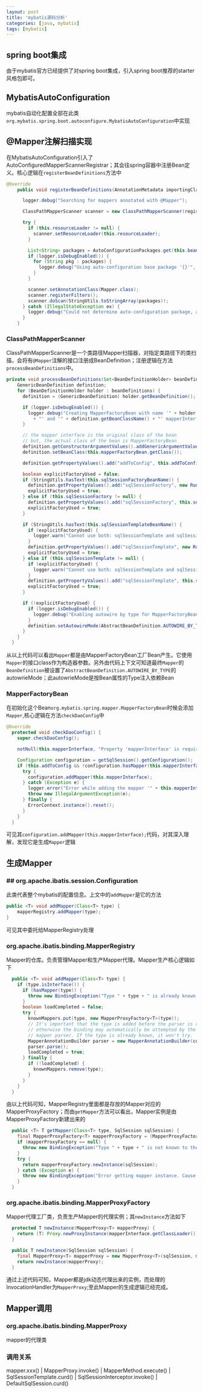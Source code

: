 ```yaml
---
layout: post
title: 'mybatis源码分析'
categories: [java, mybatis]
tags: [mybatis]
---
```

## spring boot集成
由于mybatis官方已经提供了对spring boot集成，引入spring boot推荐的starter风格包即可。

## MybatisAutoConfiguration
mybatis自动化配置全部在此类`org.mybatis.spring.boot.autoconfigure.MybatisAutoConfiguration`中实现

## @Mapper注解扫描实现
在MybatisAutoConfiguration引入了AutoConfiguredMapperScannerRegistrar；其会往spring容器中注册Bean定义。核心逻辑在`registerBeanDefinitions`方法中
```java
@Override
    public void registerBeanDefinitions(AnnotationMetadata importingClassMetadata, BeanDefinitionRegistry registry) {

      logger.debug("Searching for mappers annotated with @Mapper");

      ClassPathMapperScanner scanner = new ClassPathMapperScanner(registry);

      try {
        if (this.resourceLoader != null) {
          scanner.setResourceLoader(this.resourceLoader);
        }

        List<String> packages = AutoConfigurationPackages.get(this.beanFactory);
        if (logger.isDebugEnabled()) {
          for (String pkg : packages) {
            logger.debug("Using auto-configuration base package '{}'", pkg);
          }
        }

        scanner.setAnnotationClass(Mapper.class);
        scanner.registerFilters();
        scanner.doScan(StringUtils.toStringArray(packages));
      } catch (IllegalStateException ex) {
        logger.debug("Could not determine auto-configuration package, automatic mapper scanning disabled.", ex);
      }
    }
```
### ClassPathMapperScanner
ClassPathMapperScanner是一个类路径Mapper扫描器，对指定类路径下的类扫描，会将有`@Mapper`注解的接口注册成BeanDefinition；注册逻辑在方法`processBeanDefinitions`中。
```java
private void processBeanDefinitions(Set<BeanDefinitionHolder> beanDefinitions) {
    GenericBeanDefinition definition;
    for (BeanDefinitionHolder holder : beanDefinitions) {
      definition = (GenericBeanDefinition) holder.getBeanDefinition();

      if (logger.isDebugEnabled()) {
        logger.debug("Creating MapperFactoryBean with name '" + holder.getBeanName() 
          + "' and '" + definition.getBeanClassName() + "' mapperInterface");
      }

      // the mapper interface is the original class of the bean
      // but, the actual class of the bean is MapperFactoryBean
      definition.getConstructorArgumentValues().addGenericArgumentValue(definition.getBeanClassName()); // issue #59
      definition.setBeanClass(this.mapperFactoryBean.getClass());

      definition.getPropertyValues().add("addToConfig", this.addToConfig);

      boolean explicitFactoryUsed = false;
      if (StringUtils.hasText(this.sqlSessionFactoryBeanName)) {
        definition.getPropertyValues().add("sqlSessionFactory", new RuntimeBeanReference(this.sqlSessionFactoryBeanName));
        explicitFactoryUsed = true;
      } else if (this.sqlSessionFactory != null) {
        definition.getPropertyValues().add("sqlSessionFactory", this.sqlSessionFactory);
        explicitFactoryUsed = true;
      }

      if (StringUtils.hasText(this.sqlSessionTemplateBeanName)) {
        if (explicitFactoryUsed) {
          logger.warn("Cannot use both: sqlSessionTemplate and sqlSessionFactory together. sqlSessionFactory is ignored.");
        }
        definition.getPropertyValues().add("sqlSessionTemplate", new RuntimeBeanReference(this.sqlSessionTemplateBeanName));
        explicitFactoryUsed = true;
      } else if (this.sqlSessionTemplate != null) {
        if (explicitFactoryUsed) {
          logger.warn("Cannot use both: sqlSessionTemplate and sqlSessionFactory together. sqlSessionFactory is ignored.");
        }
        definition.getPropertyValues().add("sqlSessionTemplate", this.sqlSessionTemplate);
        explicitFactoryUsed = true;
      }

      if (!explicitFactoryUsed) {
        if (logger.isDebugEnabled()) {
          logger.debug("Enabling autowire by type for MapperFactoryBean with name '" + holder.getBeanName() + "'.");
        }
        definition.setAutowireMode(AbstractBeanDefinition.AUTOWIRE_BY_TYPE);
      }
    }
  }
```
从以上代码可以看出`Mapper`都是由MapperFactoryBean工厂Bean产生。它使用`Mapper`的接口class作为构造器参数。另外由代码上下文可知道最终`Mapper`的`BeanDefinition`被设置了`AbstractBeanDefinition.AUTOWIRE_BY_TYPE`的autowrieMode；此autowrieMode是按Bean属性的Type注入依赖Bean

### MapperFactoryBean
在初始化这个Bean`org.mybatis.spring.mapper.MapperFactoryBean`时候会添加`Mapper`,核心逻辑在方法`checkDaoConfig`中
```java
@Override
  protected void checkDaoConfig() {
    super.checkDaoConfig();

    notNull(this.mapperInterface, "Property 'mapperInterface' is required");

    Configuration configuration = getSqlSession().getConfiguration();
    if (this.addToConfig && !configuration.hasMapper(this.mapperInterface)) {
      try {
        configuration.addMapper(this.mapperInterface);
      } catch (Exception e) {
        logger.error("Error while adding the mapper '" + this.mapperInterface + "' to configuration.", e);
        throw new IllegalArgumentException(e);
      } finally {
        ErrorContext.instance().reset();
      }
    }
  }
```
可见其`configuration.addMapper(this.mapperInterface);`代码，对其深入理解，发现它是生成`Mapper`逻辑

## 生成Mapper
### ## org.apache.ibatis.session.Configuration
此类代表整个mybatis的配置信息。上文中的`addMapper`是它的方法
```java
public <T> void addMapper(Class<T> type) {
    mapperRegistry.addMapper(type);
}
```
可见其中委托给MapperRegistry处理

### org.apache.ibatis.binding.MapperRegistry
Mapper的仓库。负责管理Mapper和生产Mapper代理。Mapper生产核心逻辑如下
```java
  public <T> void addMapper(Class<T> type) {
    if (type.isInterface()) {
      if (hasMapper(type)) {
        throw new BindingException("Type " + type + " is already known to the MapperRegistry.");
      }
      boolean loadCompleted = false;
      try {
        knownMappers.put(type, new MapperProxyFactory<T>(type));
        // It's important that the type is added before the parser is run
        // otherwise the binding may automatically be attempted by the
        // mapper parser. If the type is already known, it won't try.
        MapperAnnotationBuilder parser = new MapperAnnotationBuilder(config, type);
        parser.parse();
        loadCompleted = true;
      } finally {
        if (!loadCompleted) {
          knownMappers.remove(type);
        }
      }
    }
  }
```
由以上代码可知，MapperRegistry里面都是存放的Mapper对应的MapperProxyFactory；而由`getMapper`方法可以看出，Mapper实例是由MapperProxyFactory新建出来的
```java
  public <T> T getMapper(Class<T> type, SqlSession sqlSession) {
    final MapperProxyFactory<T> mapperProxyFactory = (MapperProxyFactory<T>) knownMappers.get(type);
    if (mapperProxyFactory == null) {
      throw new BindingException("Type " + type + " is not known to the MapperRegistry.");
    }
    try {
      return mapperProxyFactory.newInstance(sqlSession);
    } catch (Exception e) {
      throw new BindingException("Error getting mapper instance. Cause: " + e, e);
    }
  }
```

### org.apache.ibatis.binding.MapperProxyFactory
Mapper代理工厂类，负责生产Mapper的代理实例；其`newInstance`方法如下
```java
  protected T newInstance(MapperProxy<T> mapperProxy) {
    return (T) Proxy.newProxyInstance(mapperInterface.getClassLoader(), new Class[] { mapperInterface }, mapperProxy);
  }

  public T newInstance(SqlSession sqlSession) {
    final MapperProxy<T> mapperProxy = new MapperProxy<T>(sqlSession, mapperInterface, methodCache);
    return newInstance(mapperProxy);
  }
```
通过上述代码可知，Mapper都是jdk动态代理出来的实例，而处理的InvocationHandler为`MapperProxy`;至此Mapper的生成逻辑已经完成。


## Mapper调用
### org.apache.ibatis.binding.MapperProxy
mapper的代理类

### 调用关系
mapper.xxx()
|
MapperProxy.invoke()
|
MapperMethod.execute()
|
SqlSessionTemplate.curd()
|
SqlSessionInterceptor.invoke()
|
DefaultSqlSession.curd()

